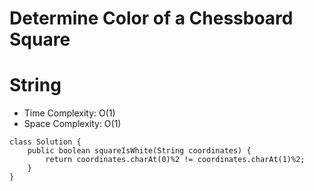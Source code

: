 # Determine Color of a Chessboard Square

# String

- Time Complexity: O(1)
- Space Complexity: O(1)

```
class Solution {
    public boolean squareIsWhite(String coordinates) {
        return coordinates.charAt(0)%2 != coordinates.charAt(1)%2;
    }
}
```
